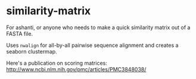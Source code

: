 # similarity-matrix
For ashanti, or anyone who needs to make a quick similarity matrix out of a FASTA file.

Uses `nwalign` for all-by-all pairwise sequence alignment and creates a seaborn clustermap.

Here's a publication on scoring matrices: http://www.ncbi.nlm.nih.gov/pmc/articles/PMC3848038/
